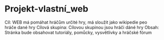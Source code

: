 # Projekt-vlastní_web
Cíl: WEB má pomáhat hráčům určité hry, má sloužit jako wikipedie peo hráče dané hry
Cílová skupina: Cílovou skupinou jsou hráči dáné hry
Obsah: Stránka bude obsahovat tutoriály, pomůcky, vysvětlivky a hráčské fórum
